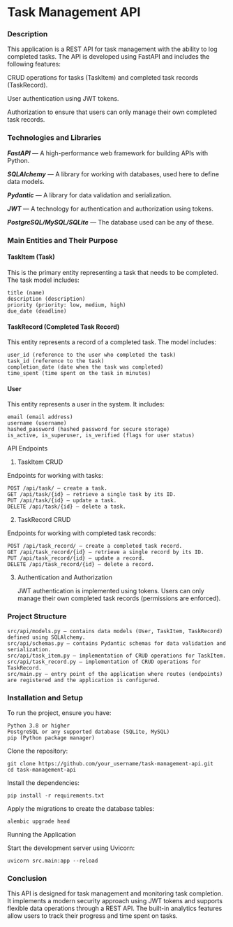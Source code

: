 #   Task Management API
### Description

This application is a REST API for task management with the ability to log completed tasks. The API is developed using FastAPI and includes the following features:

CRUD operations for tasks (TaskItem) and completed task records (TaskRecord).

User authentication using JWT tokens.

Authorization to ensure that users can only manage their own completed task records.
    
### Technologies and Libraries

***FastAPI*** — A high-performance web framework for building APIs with Python.

***SQLAlchemy*** — A library for working with databases, used here to define data models.

***Pydantic*** — A library for data validation and serialization.

***JWT*** — A technology for authentication and authorization using tokens.

***PostgreSQL/MySQL/SQLite*** — The database used can be any of these.


### Main Entities and Their Purpose
#### TaskItem (Task)

This is the primary entity representing a task that needs to be completed. The task model includes:

    title (name)
    description (description)
    priority (priority: low, medium, high)
    due_date (deadline)

#### TaskRecord (Completed Task Record)

This entity represents a record of a completed task. The model includes:

    user_id (reference to the user who completed the task)
    task_id (reference to the task)
    completion_date (date when the task was completed)
    time_spent (time spent on the task in minutes)

#### User

This entity represents a user in the system. It includes:

    email (email address)
    username (username)
    hashed_password (hashed password for secure storage)
    is_active, is_superuser, is_verified (flags for user status)

API Endpoints
1. TaskItem CRUD

Endpoints for working with tasks:

    POST /api/task/ — create a task.
    GET /api/task/{id} — retrieve a single task by its ID.
    PUT /api/task/{id} — update a task.
    DELETE /api/task/{id} — delete a task.

2. TaskRecord CRUD

Endpoints for working with completed task records:

    POST /api/task_record/ — create a completed task record.
    GET /api/task_record/{id} — retrieve a single record by its ID.
    PUT /api/task_record/{id} — update a record.
    DELETE /api/task_record/{id} — delete a record.

3. Authentication and Authorization

    JWT authentication is implemented using tokens.
    Users can only manage their own completed task records (permissions are enforced).

### Project Structure

    src/api/models.py — contains data models (User, TaskItem, TaskRecord) defined using SQLAlchemy.
    src/api/schemas.py — contains Pydantic schemas for data validation and serialization.
    src/api/task_item.py — implementation of CRUD operations for TaskItem.
    src/api/task_record.py — implementation of CRUD operations for TaskRecord.
    src/main.py — entry point of the application where routes (endpoints) are registered and the application is configured.

### Installation and Setup

To run the project, ensure you have:

    Python 3.8 or higher
    PostgreSQL or any supported database (SQLite, MySQL)
    pip (Python package manager)

Clone the repository:

    git clone https://github.com/your_username/task-management-api.git
    cd task-management-api

Install the dependencies:

    pip install -r requirements.txt

Apply the migrations to create the database tables:

    alembic upgrade head

Running the Application

Start the development server using Uvicorn:

    uvicorn src.main:app --reload

### Conclusion

This API is designed for task management and monitoring task completion. It implements a modern security approach using JWT tokens and supports flexible data operations through a REST API. The built-in analytics features allow users to track their progress and time spent on tasks.
